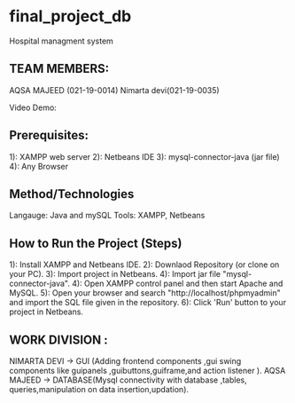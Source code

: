 # final_project_db
Hospital managment system

## TEAM MEMBERS:
AQSA MAJEED (021-19-0014)
Nimarta devi(021-19-0035)



Video Demo: 

## Prerequisites: 
1): XAMPP web server
2): Netbeans IDE
3): mysql-connector-java (jar file)
4): Any Browser

## Method/Technologies
Langauge: Java and mySQL
Tools: XAMPP, Netbeans

## How to Run the Project (Steps)
1): Install XAMPP and Netbeans IDE.
2): Downlaod Repository (or clone on your PC).
3): Import project in Netbeans.
4): Import jar file "mysql-connector-java".
4): Open XAMPP control panel and then start Apache and MySQL. 
5): Open your browser and search "http://localhost/phpmyadmin" and import the SQL file given in the repository. 
6): Click 'Run' button to your project in Netbeans.

## WORK DIVISION :
NIMARTA DEVI -> GUI (Adding frontend components ,gui swing components like guipanels ,guibuttons,guiframe,and action listener ).
AQSA MAJEED  -> DATABASE(Mysql connectivity with database ,tables, queries,manipulation on data insertion,updation).
